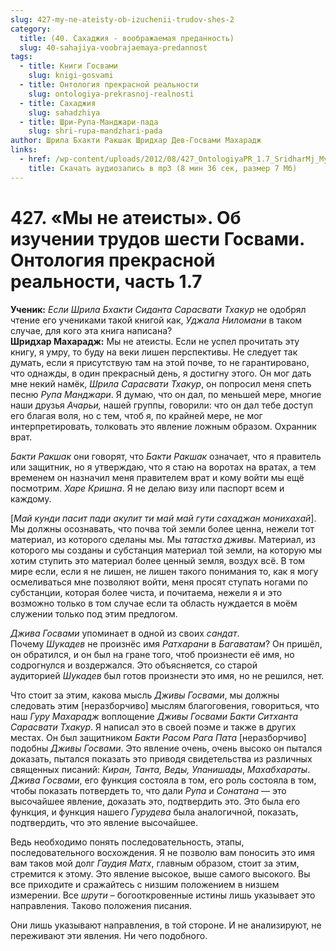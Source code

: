 ```yaml
---
slug: 427-my-ne-ateisty-ob-izuchenii-trudov-shes-2
category:
  title: (40. Сахаджия - воображаемая преданность)
  slug: 40-sahajiya-voobrajaemaya-predannost
tags:
  - title: Книги Госвами
    slug: knigi-gosvami
  - title: Онтология прекрасной реальности
    slug: ontologiya-prekrasnoj-realnosti
  - title: Сахаджия
    slug: sahadzhiya
  - title: Шри-Рупа-Манджари-пада
    slug: shri-rupa-mandzhari-pada
author: Шрила Бхакти Ракшак Шридхар Дев-Госвами Махарадж
links:
  - href: /wp-content/uploads/2012/08/427_OntologiyaPR_1.7_SridharMj_My_ne_ateisty_Ob_izuchenii_trudov_shesti_Gosvami1.mp3
    title: Скачать аудиозапись в mp3 (8 мин 36 сек, размер 7 Мб)
---
```


# 427. «Мы не атеисты». Об изучении трудов шести Госвами. Онтология прекрасной реальности, часть 1.7

**Ученик:** *Если Шрила Бхакти Сиданта Сарасвати Тхакур* не одобрял чтение его учениками такой книгой как, *Уджала Ниломани* в таком случае, для кого эта книга написана?\
**Шридхар Махарадж:** Мы не атеисты. Если не успел прочитать эту книгу, я умру, то буду на веки лишен перспективы. Не следует так думать, если я присутствую там на этой почве, то не гарантировано, что однажды, в один прекрасный день, я достигну этого. Он мог дать мне некий намёк, *Шрила Сарасвати Тхакур*, он попросил меня спеть песню *Рупа Манджари*. Я думаю, что он дал, по меньшей мере, многие наши друзья *Ачарьи,* нашей группы, говорили: что он дал тебе доступ его благая воля, но с тем, чтоб я, по крайней мере, не мог интерпретировать, толковать это явление ложным образом. Охранник врат.

*Бакти Ракшак* они говорят, что *Бакти Ракшак* означает, что я правитель или защитник, но я утверждаю, что я стаю на воротах на вратах, а тем временем он назначил меня правителем врат и кому войти мы ещё посмотрим. *Харе Кришна*. Я не делаю визу или паспорт всем и каждому.

[*Май кунди пасит пади акулит ти май май гути сахаджан монихахай*]. Мы должны осознавать, что почва той земли более ценна, нежели тот материал, из которого сделаны мы. Мы *татастха дживы*. Материал, из которого мы созданы и субстанция материал той земли, на которую мы хотим ступить это материал более ценный земля, воздух всё. В том мире если, если я не лишен, не лишен такого понимания то, как я могу осмеливаться мне позволяют войти, меня просят ступать ногами по субстанции, которая более чиста, и почитаема, нежели я и это возможно только в том случае если та область нуждается в моём служении только под этим предлогом.

*Джива Госвами* упоминает в одной из своих *сандат*. Почему *Шукадев* не произнёс имя *Ратхарани* в *Багаватам*? Он пришёл, он обратился, и он был на гране того, чтоб произнести её имя, но содрогнулся и воздержался. Это объясняется, со старой аудиторией *Шукадев* был готов произнести это имя, но не решился, нет.

Что стоит за этим, какова мысль *Дживы Госвами*, мы должны следовать этим [неразборчиво] мыслям благоговения, говориться, что наш *Гуру Махарадж* воплощение *Дживы Госвами Бакти Ситханта Сарасвати Тхакур*. Я написал это в своей поэме и также в других местах. Он был защитником *Бакти* *Расом Рага Пата* [неразборчиво] подобны *Дживы Госвами*. Это явление очень, очень высоко он пытался доказать, пытался показать это приводя свидетельства из различных священных писаний: *Киран, Танта, Веды, Упанишады*, *Махабхараты*. *Джива Госвами*, его функция состояла в том, его роль состояла в том, чтобы показать потвердеть то, что дали *Рупа* и *Сонатана* — это высочайшее явление, доказать это, подтвердить это. Это была его функция, и функция нашего *Гурудева* была аналогичной, показать, подтвердить, что это явление высочайшее.

Ведь необходимо понять последовательность, этапы, последовательного восхождения. Я не позволю вам поносить это имя вам таков мой долг *Гаудия Матх*, главным образом, стоит за этим, стремится к этому. Это явление высокое, выше самого высокого. Вы все приходите и сражайтесь с низшим положением в низшем измерении. Все *шрути* – богооткровенные истины лишь указывает это направления. Таково положения писания.

Они лишь указывают направления, в той стороне. И не анализируют, не переживают эти явления. Ни чего подобного.

